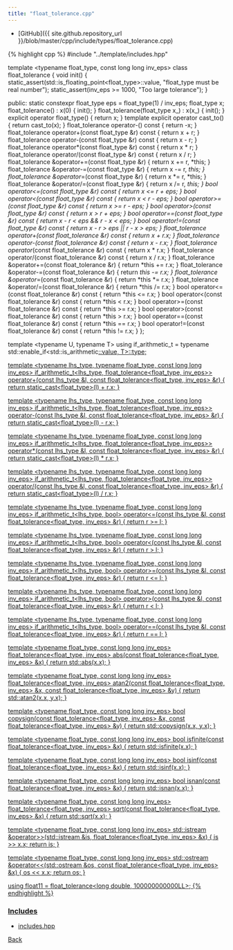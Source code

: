 ```yaml
---
title: "float_tolerance.cpp"
---
```


- [GitHub]({{ site.github.repository_url }}/blob/master/cpp/include/types/float_tolerance.cpp)

{% highlight cpp %}
#include "../template/includes.hpp"

template <typename float_type, const long long inv_eps> class float_tolerance {
  void init() {
    static_assert(std::is_floating_point<float_type>::value,
                  "float_type must be real number");
    static_assert(inv_eps >= 1000, "Too large tolerance");
  }

public:
  static constexpr float_type eps = float_type(1) / inv_eps;
  float_type x;
  float_tolerance() : x(0) { init(); }
  float_tolerance(float_type x_) : x(x_) { init(); }
  explicit operator float_type() { return x; }
  template <typename cast_to> explicit operator cast_to() { return cast_to(x); }
  float_tolerance operator-() const { return -x; }
  float_tolerance operator+(const float_type &r) const { return x + r; }
  float_tolerance operator-(const float_type &r) const { return x - r; }
  float_tolerance operator*(const float_type &r) const { return x * r; }
  float_tolerance operator/(const float_type &r) const { return x / r; }
  float_tolerance &operator+=(const float_type &r) { return x += r, *this; }
  float_tolerance &operator-=(const float_type &r) { return x -= r, *this; }
  float_tolerance &operator*=(const float_type &r) { return x *= r, *this; }
  float_tolerance &operator/=(const float_type &r) { return x /= r, *this; }
  bool operator<=(const float_type &r) const { return x <= r + eps; }
  bool operator<(const float_type &r) const { return x < r - eps; }
  bool operator>=(const float_type &r) const { return x >= r - eps; }
  bool operator>(const float_type &r) const { return x > r + eps; }
  bool operator==(const float_type &r) const {
    return x - r < eps && r - x < eps;
  }
  bool operator!=(const float_type &r) const {
    return x - r > eps || r - x > eps;
  }
  float_tolerance operator+(const float_tolerance &r) const { return x + r.x; }
  float_tolerance operator-(const float_tolerance &r) const { return x - r.x; }
  float_tolerance operator*(const float_tolerance &r) const { return x * r.x; }
  float_tolerance operator/(const float_tolerance &r) const { return x / r.x; }
  float_tolerance &operator+=(const float_tolerance &r) { return *this += r.x; }
  float_tolerance &operator-=(const float_tolerance &r) { return *this -= r.x; }
  float_tolerance &operator*=(const float_tolerance &r) { return *this *= r.x; }
  float_tolerance &operator/=(const float_tolerance &r) { return *this /= r.x; }
  bool operator<=(const float_tolerance &r) const { return *this <= r.x; }
  bool operator<(const float_tolerance &r) const { return *this < r.x; }
  bool operator>=(const float_tolerance &r) const { return *this >= r.x; }
  bool operator>(const float_tolerance &r) const { return *this > r.x; }
  bool operator==(const float_tolerance &r) const { return *this == r.x; }
  bool operator!=(const float_tolerance &r) const { return *this != r.x; }
};

template <typename U, typename T>
using if_arithmetic_t =
  typename std::enable_if<std::is_arithmetic<U>::value, T>::type;

template <typename lhs_type, typename float_type, const long long inv_eps>
if_arithmetic_t<lhs_type, float_tolerance<float_type, inv_eps>>
operator+(const lhs_type &l, const float_tolerance<float_type, inv_eps> &r) {
  return static_cast<float_type>(l) + r.x;
}

template <typename lhs_type, typename float_type, const long long inv_eps>
if_arithmetic_t<lhs_type, float_tolerance<float_type, inv_eps>>
operator-(const lhs_type &l, const float_tolerance<float_type, inv_eps> &r) {
  return static_cast<float_type>(l) - r.x;
}

template <typename lhs_type, typename float_type, const long long inv_eps>
if_arithmetic_t<lhs_type, float_tolerance<float_type, inv_eps>>
operator*(const lhs_type &l, const float_tolerance<float_type, inv_eps> &r) {
  return static_cast<float_type>(l) * r.x;
}

template <typename lhs_type, typename float_type, const long long inv_eps>
if_arithmetic_t<lhs_type, float_tolerance<float_type, inv_eps>>
operator/(const lhs_type &l, const float_tolerance<float_type, inv_eps> &r) {
  return static_cast<float_type>(l) / r.x;
}

template <typename lhs_type, typename float_type, const long long inv_eps>
if_arithmetic_t<lhs_type, bool>
operator<=(const lhs_type &l, const float_tolerance<float_type, inv_eps> &r) {
  return r >= l;
}

template <typename lhs_type, typename float_type, const long long inv_eps>
if_arithmetic_t<lhs_type, bool>
operator<(const lhs_type &l, const float_tolerance<float_type, inv_eps> &r) {
  return r > l;
}

template <typename lhs_type, typename float_type, const long long inv_eps>
if_arithmetic_t<lhs_type, bool>
operator>=(const lhs_type &l, const float_tolerance<float_type, inv_eps> &r) {
  return r <= l;
}

template <typename lhs_type, typename float_type, const long long inv_eps>
if_arithmetic_t<lhs_type, bool>
operator>(const lhs_type &l, const float_tolerance<float_type, inv_eps> &r) {
  return r < l;
}

template <typename lhs_type, typename float_type, const long long inv_eps>
if_arithmetic_t<lhs_type, bool>
operator==(const lhs_type &l, const float_tolerance<float_type, inv_eps> &r) {
  return r == l;
}

template <typename float_type, const long long inv_eps>
float_tolerance<float_type, inv_eps>
abs(const float_tolerance<float_type, inv_eps> &x) {
  return std::abs(x.x);
}

template <typename float_type, const long long inv_eps>
float_tolerance<float_type, inv_eps>
atan2(const float_tolerance<float_type, inv_eps> &x,
      const float_tolerance<float_type, inv_eps> &y) {
  return std::atan2(x.x, y.x);
}

template <typename float_type, const long long inv_eps>
bool copysign(const float_tolerance<float_type, inv_eps> &x,
              const float_tolerance<float_type, inv_eps> &y) {
  return std::copysign(x.x, y.x);
}

template <typename float_type, const long long inv_eps>
bool isfinite(const float_tolerance<float_type, inv_eps> &x) {
  return std::isfinite(x.x);
}

template <typename float_type, const long long inv_eps>
bool isinf(const float_tolerance<float_type, inv_eps> &x) {
  return std::isinf(x.x);
}

template <typename float_type, const long long inv_eps>
bool isnan(const float_tolerance<float_type, inv_eps> &x) {
  return std::isnan(x.x);
}

template <typename float_type, const long long inv_eps>
float_tolerance<float_type, inv_eps>
sqrt(const float_tolerance<float_type, inv_eps> &x) {
  return std::sqrt(x.x);
}

template <typename float_type, const long long inv_eps>
std::istream &operator>>(std::istream &is,
                         float_tolerance<float_type, inv_eps> &x) {
  is >> x.x;
  return is;
}

template <typename float_type, const long long inv_eps>
std::ostream &operator<<(std::ostream &os,
                         const float_tolerance<float_type, inv_eps> &x) {
  os << x.x;
  return os;
}

using float11 = float_tolerance<long double, 100000000000LL>;
{% endhighlight %}

### Includes

- [includes.hpp](../template/includes)

[Back](../..)
